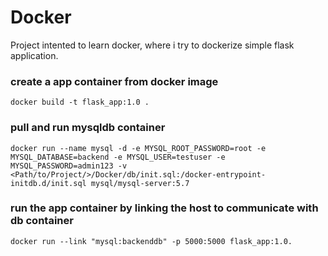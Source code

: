 # Docker
 Project intented to learn docker, where i try to dockerize simple flask application.


### create a app container from docker image
```
docker build -t flask_app:1.0 . 
```

### pull and run mysqldb container 
```
docker run --name mysql -d -e MYSQL_ROOT_PASSWORD=root -e MYSQL_DATABASE=backend -e MYSQL_USER=testuser -e MYSQL_PASSWORD=admin123 -v <Path/to/Project/>/Docker/db/init.sql:/docker-entrypoint-initdb.d/init.sql mysql/mysql-server:5.7 
```

### run the app container by linking the host to communicate with db container
```
docker run --link "mysql:backenddb" -p 5000:5000 flask_app:1.0.
```
